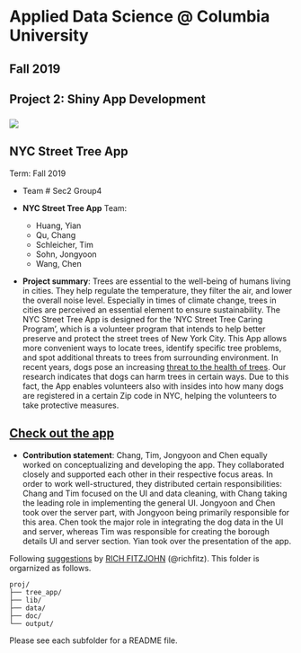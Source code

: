 # Applied Data Science @ Columbia University
## Fall 2019
## Project 2: Shiny App Development

### ![](output/nyc-street-trees.jpg)

## NYC Street Tree App
Term: Fall 2019

+ Team # Sec2 Group4
+ **NYC Street Tree App** Team:
	+ Huang, Yian
	+ Qu, Chang
	+ Schleicher, Tim
	+ Sohn, Jongyoon
	+ Wang, Chen

+ **Project summary**: Trees are essential to the well-being of humans living in cities. They help regulate the temperature, they filter the air, and lower the overall noise level. Especially in times of climate change, trees in cities are perceived an essential element to ensure sustainability. The NYC Street Tree App is designed for the ‘NYC Street Tree Caring Program’, which is a volunteer program that intends to help better preserve and protect the street trees of New York City. This App allows more convenient ways to locate trees, identify specific tree problems, and spot additional threats to trees from surrounding environment. In recent years, dogs pose an increasing [threat to the health of trees](https://www.ltoa.org.uk/resources/dog-damage-to-trees). Our research indicates that dogs can harm trees in certain ways. Due to this fact, the App enables volunteers also with insides into how many dogs are registered in a certain Zip code in NYC, helping the volunteers to take protective measures.

## [Check out the app](https://changqu.shinyapps.io/fall2019-proj2--sec2-grp4/)

+ **Contribution statement**: Chang, Tim, Jongyoon and Chen equally worked on conceptualizing and developing the app. They collaborated closely and supported each other in their respective focus areas. In order to work well-structured, they distributed certain responsibilities: Chang and Tim focused on the UI and data cleaning, with Chang taking the leading role in implementing the general UI. Jongyoon and Chen took over the server part, with Jongyoon being primarily responsible for this area. Chen took the major role in integrating the dog data in the UI and server, whereas Tim was responsible for creating the borough details UI and server section. Yian took over the presentation of the app. 

Following [suggestions](http://nicercode.github.io/blog/2013-04-05-projects/) by [RICH FITZJOHN](http://nicercode.github.io/about/#Team) (@richfitz). This folder is orgarnized as follows.

```
proj/
├── tree_app/
├── lib/
├── data/
├── doc/
└── output/
```

Please see each subfolder for a README file.

